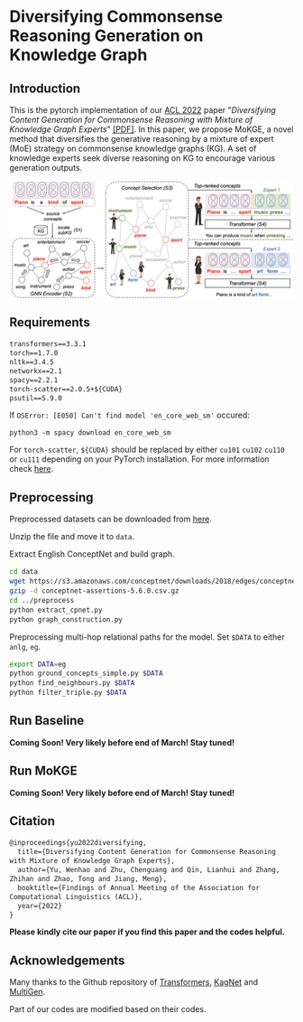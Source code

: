# Diversifying Commonsense Reasoning Generation on Knowledge Graph

## Introduction

This is the pytorch implementation of our [ACL 2022](https://www.2022.aclweb.org/) paper "*Diversifying Content Generation for Commonsense Reasoning with Mixture of Knowledge Graph Experts*" [\[PDF\]](https://arxiv.org/abs/2203.07285). 
In this paper, we propose MoKGE, a novel method that diversifies the generative reasoning by a mixture of expert (MoE) strategy on commonsense knowledge graphs (KG). 
A set of knowledge experts seek diverse reasoning on KG to encourage various generation outputs.

<img src="images/MoKGE.jpg" width="800" align=center> 

## Requirements

```
transformers==3.3.1
torch==1.7.0
nltk==3.4.5
networkx==2.1
spacy==2.2.1
torch-scatter==2.0.5+${CUDA}
psutil==5.9.0
```

If `OSError: [E050] Can't find model 'en_core_web_sm'` occured:
```
python3 -m spacy download en_core_web_sm
```

For `torch-scatter`, `${CUDA}` should be replaced by either `cu101` `cu102` `cu110` or `cu111` depending on your PyTorch installation. 
For more information check [here](https://github.com/rusty1s/pytorch_scatter).


## Preprocessing

Preprocessed datasets can be downloaded from [here]().

Unzip the file and move it to `data`.

Extract English ConceptNet and build graph.

```bash
cd data
wget https://s3.amazonaws.com/conceptnet/downloads/2018/edges/conceptnet-assertions-5.6.0.csv.gz
gzip -d conceptnet-assertions-5.6.0.csv.gz
cd ../preprocess
python extract_cpnet.py
python graph_construction.py
```

Preprocessing multi-hop relational paths for the model. Set `$DATA` to either `anlg`, `eg`.

```bash
export DATA=eg
python ground_concepts_simple.py $DATA
python find_neighbours.py $DATA
python filter_triple.py $DATA
```

## Run Baseline

**Coming Soon! Very likely before end of March! Stay tuned!**

## Run MoKGE

**Coming Soon! Very likely before end of March! Stay tuned!**

## Citation

```
@inproceedings{yu2022diversifying,
  title={Diversifying Content Generation for Commonsense Reasoning with Mixture of Knowledge Graph Experts},
  author={Yu, Wenhao and Zhu, Chenguang and Qin, Lianhui and Zhang, Zhihan and Zhao, Tong and Jiang, Meng},
  booktitle={Findings of Annual Meeting of the Association for Computational Linguistics (ACL)},
  year={2022}
}
```

**Please kindly cite our paper if you find this paper and the codes helpful.**

## Acknowledgements

Many thanks to the Github repository of [Transformers](https://github.com/huggingface/transformers), [KagNet](https://github.com/INK-USC/KagNet) and [MultiGen](https://github.com/cdjhz/multigen). 

Part of our codes are modified based on their codes.
